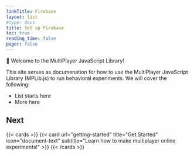```yaml
---
linkTitle: Firebase
layout: list
#type: docs
title: Set up Firebase
toc: true
reading_time: false
pager: false
---
```


👋 Welcome to the MultiPlayer JavaScript Library!

<!--more-->

This site serves as documenation for how to use the MultiPlayer JavaScript Library (MPLib.js) to run behavioral experiments. We will cover the following:
- List starts here
- More here

## Next

{{< cards >}}
  {{< card url="getting-started" title="Get Started" icon="document-text" subtitle="Learn how to make multiplayer online experiments!" >}}
{{< /cards >}}
